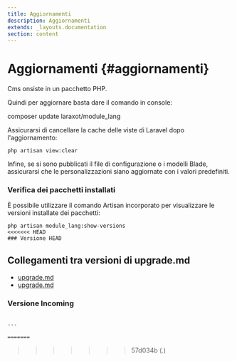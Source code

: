 ```yaml
---
title: Aggiornamenti
description: Aggiornamenti
extends: _layouts.documentation
section: content
---
```


# Aggiornamenti {#aggiornamenti}

Cms onsiste in un pacchetto PHP.

Quindi per aggiornare basta dare il comando in console:

composer update laraxot/module_lang

Assicurarsi di cancellare la cache delle viste di Laravel dopo l'aggiornamento:

```console
php artisan view:clear
```

Infine, se si sono pubblicati il file di configurazione o i modelli Blade, assicurarsi che le personalizzazioni siano aggiornate con i valori predefiniti.

### Verifica dei pacchetti installati

È possibile utilizzare il comando Artisan incorporato per visualizzare le versioni installate dei pacchetti:

```console
php artisan module_lang:show-versions
<<<<<<< HEAD
### Versione HEAD

```
## Collegamenti tra versioni di upgrade.md
* [upgrade.md](../../../Lang/docs/upgrade.md)
* [upgrade.md](../../../Cms/docs/upgrade.md)


### Versione Incoming

```

---

=======
```
>>>>>>> 57d034b (.)
